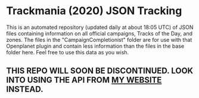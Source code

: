 # Trackmania (2020) JSON Tracking

This is an automated repository (updated daily at about 18:05 UTC) of JSON files containing information on all official campaigns, Tracks of the Day, and zones. The files in the "CampaignCompletionist" folder are for use with that Openplanet plugin and contain less information than the files in the base folder here. Feel free to use this data as you wish.

## THIS REPO WILL SOON BE DISCONTINUED. LOOK INTO USING THE API FROM [MY WEBSITE](e416.dev) INSTEAD.
